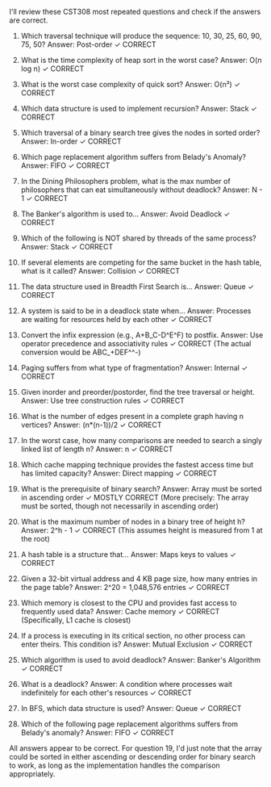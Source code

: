 I'll review these CST308 most repeated questions and check if the answers are correct.

1. Which traversal technique will produce the sequence: 10, 30, 25, 60, 90, 75, 50? Answer: Post-order ✓ CORRECT
    
2. What is the time complexity of heap sort in the worst case? Answer: O(n log n) ✓ CORRECT
    
3. What is the worst case complexity of quick sort? Answer: O(n²) ✓ CORRECT
    
4. Which data structure is used to implement recursion? Answer: Stack ✓ CORRECT
    
5. Which traversal of a binary search tree gives the nodes in sorted order? Answer: In-order ✓ CORRECT
    
6. Which page replacement algorithm suffers from Belady's Anomaly? Answer: FIFO ✓ CORRECT
    
7. In the Dining Philosophers problem, what is the max number of philosophers that can eat simultaneously without deadlock? Answer: N - 1 ✓ CORRECT
    
8. The Banker's algorithm is used to... Answer: Avoid Deadlock ✓ CORRECT
    
9. Which of the following is NOT shared by threads of the same process? Answer: Stack ✓ CORRECT
    
10. If several elements are competing for the same bucket in the hash table, what is it called? Answer: Collision ✓ CORRECT
    
11. The data structure used in Breadth First Search is... Answer: Queue ✓ CORRECT
    
12. A system is said to be in a deadlock state when... Answer: Processes are waiting for resources held by each other ✓ CORRECT
    
13. Convert the infix expression (e.g., A+B_C-D^E^F) to postfix. Answer: Use operator precedence and associativity rules ✓ CORRECT (The actual conversion would be ABC_+DEF^^-)
    
14. Paging suffers from what type of fragmentation? Answer: Internal ✓ CORRECT
    
15. Given inorder and preorder/postorder, find the tree traversal or height. Answer: Use tree construction rules ✓ CORRECT
    
16. What is the number of edges present in a complete graph having n vertices? Answer: (n*(n-1))/2 ✓ CORRECT
    
17. In the worst case, how many comparisons are needed to search a singly linked list of length n? Answer: n ✓ CORRECT
    
18. Which cache mapping technique provides the fastest access time but has limited capacity? Answer: Direct mapping ✓ CORRECT
    
19. What is the prerequisite of binary search? Answer: Array must be sorted in ascending order ✓ MOSTLY CORRECT (More precisely: The array must be sorted, though not necessarily in ascending order)
    
20. What is the maximum number of nodes in a binary tree of height h? Answer: 2^h - 1 ✓ CORRECT (This assumes height is measured from 1 at the root)
    
21. A hash table is a structure that... Answer: Maps keys to values ✓ CORRECT
    
22. Given a 32-bit virtual address and 4 KB page size, how many entries in the page table? Answer: 2^20 = 1,048,576 entries ✓ CORRECT
    
23. Which memory is closest to the CPU and provides fast access to frequently used data? Answer: Cache memory ✓ CORRECT (Specifically, L1 cache is closest)
    
24. If a process is executing in its critical section, no other process can enter theirs. This condition is? Answer: Mutual Exclusion ✓ CORRECT
    
25. Which algorithm is used to avoid deadlock? Answer: Banker's Algorithm ✓ CORRECT
    
26. What is a deadlock? Answer: A condition where processes wait indefinitely for each other's resources ✓ CORRECT
    
27. In BFS, which data structure is used? Answer: Queue ✓ CORRECT
    
28. Which of the following page replacement algorithms suffers from Belady's anomaly? Answer: FIFO ✓ CORRECT
    

All answers appear to be correct. For question 19, I'd just note that the array could be sorted in either ascending or descending order for binary search to work, as long as the implementation handles the comparison appropriately.